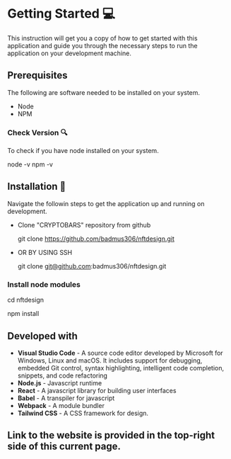# Getting Started  :computer:

This instruction will get you a copy of how to get started with this application and guide you through the necessary steps to run the application on your development machine.

## Prerequisites 

The following are software needed to be installed on your system.

* Node
* NPM

### Check Version :mag:

To check if you have node installed on your system.

node -v 
npm -v

## Installation :floppy_disk:

Navigate the followin steps to get the application up and running on development.

* Clone "CRYPTOBARS" repository from github  

    git clone https://github.com/badmus306/nftdesign.git

* OR BY USING SSH

    git clone git@github.com:badmus306/nftdesign.git
    
### Install node modules

cd nftdesign

npm install

## Developed with

*  **Visual Studio Code** - A source code editor developed by Microsoft for Windows, Linux and macOS. It includes support for debugging, embedded Git control, syntax highlighting, intelligent code completion, snippets, and code refactoring
* **Node.js** - Javascript runtime
* **React** - A javascript library for building user interfaces
* **Babel** - A transpiler for javascript
* **Webpack** - A module bundler
* **Tailwind CSS** - A CSS framework for design.

## Link to the website is provided in the top-right side of this current page.







